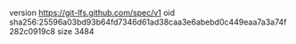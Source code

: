 version https://git-lfs.github.com/spec/v1
oid sha256:25596a03bd93b64fd7346d61ad38caa3e6abebd0c449eaa7a3a74f282c0919c8
size 3484
